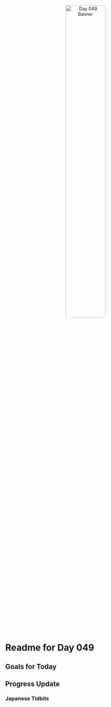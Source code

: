 <div align="center">
 <img src="../..Images/image_049.jpg" alt="Day 049 Banner" width="50%">
</div>

# Readme for Day 049

## Goals for Today

## Progress Update

### Japanese Tidbits

